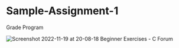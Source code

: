 # Sample-Assignment-1
Grade Program

![Screenshot 2022-11-19 at 20-08-18 Beginner Exercises - C Forum](https://user-images.githubusercontent.com/101375286/202877967-98fb8139-d5da-492a-9e9e-b3fc7826a384.png)
